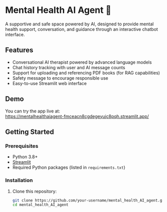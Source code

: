 # Mental Health AI Agent 🧠

A supportive and safe space powered by AI, designed to provide mental health support, conversation, and guidance through an interactive chatbot interface.



## Features

- Conversational AI therapist powered by advanced language models
- Chat history tracking with user and AI message counts
- Support for uploading and referencing PDF books (for RAG capabilities)
- Safety message to encourage responsible use
- Easy-to-use Streamlit web interface



## Demo

You can try the app live at:  
https://mentalhealthaiagent-fmceacn8cgdegeyujc8pqh.streamlit.app/


## Getting Started

### Prerequisites

- Python 3.8+
- [Streamlit](https://streamlit.io/)
- Required Python packages (listed in `requirements.txt`)

### Installation

1. Clone this repository:

   ```bash
   git clone https://github.com/your-username/mental_health_AI_agent.git
   cd mental_health_AI_agent
